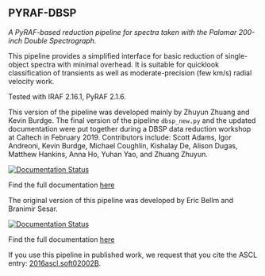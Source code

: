 ## PYRAF-DBSP
*A PyRAF-based reduction pipeline for spectra taken with the Palomar 200-inch Double Spectrograph.*

This pipeline provides a simplified interface for basic reduction of single-object spectra with minimal overhead.  It is suitable for quicklook classification of transients as well as moderate-precision (few km/s) radial velocity work.

Tested with IRAF 2.16.1, PyRAF 2.1.6.


This version of the pipeline was developed mainly by Zhuyun Zhuang and Kevin Burdge.  The final version of the pipeline `dbsp_new.py` and the
updated documentation were put together during a DBSP data reduction workshop at Caltech in February 2019.  Contributors include: Scott
Adams, Igor Andreoni, Kevin Burdge, Michael Coughlin, Kishalay De, Alison Dugas, Matthew Hankins, Anna Ho, Yuhan Yao, and Zhuang Zhuyun. 

[![Documentation Status](https://readthedocs.org/projects/pyraf-dbsp-new/badge/?version=latest)](https://readthedocs.org/projects/pyraf-dbsp-new/badge/?version=latest)

Find the full documentation [here](http://pyraf-dbsp-new.readthedocs.org/)

  

The original version of this pipeline was developed by Eric Bellm and Branimir Sesar.

[![Documentation Status](https://readthedocs.org/projects/pyraf-dbsp/badge/?version=latest)](http://pyraf-dbsp.readthedocs.org/en/latest/?badge=latest)

Find the full documentation [here](http://pyraf-dbsp.readthedocs.org/)


If you use this pipeline in published work, we request that you cite the 
ASCL entry: [2016ascl.soft02002B](http://adsabs.harvard.edu/abs/2016ascl.soft02002B).
